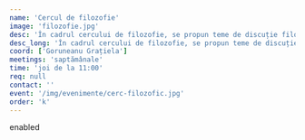 ```yaml
---
name: 'Cercul de filozofie'
image: 'filozofie.jpg'
desc: 'În cadrul cercului de filozofie, se propun teme de discuție filozofice.'
desc_long: 'În cadrul cercului de filozofie, se propun teme de discuție. Acestea se votează iar la următoarea ședință, cei care au venit cu propunerea vin cu materiale si se pregătesc să prezinte respectiva temă, după care se deschide o discuție în cadrul cercului pe aceasta. Exemple de teme: "Contractualiști: Hobbes; Locke; Rousseau.", "Concepții despre metafizic"'
coord: ['Goruneanu Grațiela']
meetings: 'saptămânale'
time: 'joi de la 11:00'
req: null
contact: ''
event: '/img/evenimente/cerc-filozofic.jpg'
order: 'k'
---
```

enabled